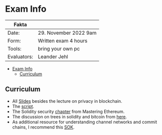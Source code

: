 # Exam Info

| Fakta ||
|-----|-----|
|Date:| 29. November 2022 9am |
|Form:| Written exam 4 hours |
|Tools: | bring your own pc |
|Evaluators: | Leander Jehl |

- [Exam Info](#exam-info)
  - [Curriculum](#curriculum)


## Curriculum

* All [Slides](../slides) besides the lecture on privacy in blockchain.
* The [script](../script.pdf).
* The Solidity security [chapter](https://github.com/ethereumbook/ethereumbook/blob/develop/09smart-contracts-security.asciidoc) from Mastering Ethereum.
* The discussion on trees in solidity and bitcoin from [here](https://arxiv.org/pdf/2207.02264.pdf).
* As additional resource for understanding channel networks and commit chains, I recommend this [SOK](https://eprint.iacr.org/2019/360.pdf).
